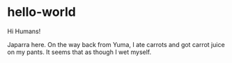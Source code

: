 hello-world
===========

Hi Humans!

Japarra here. On the way back from Yuma, I ate carrots and got
carrot juice on my pants. It seems that as though I wet myself.
